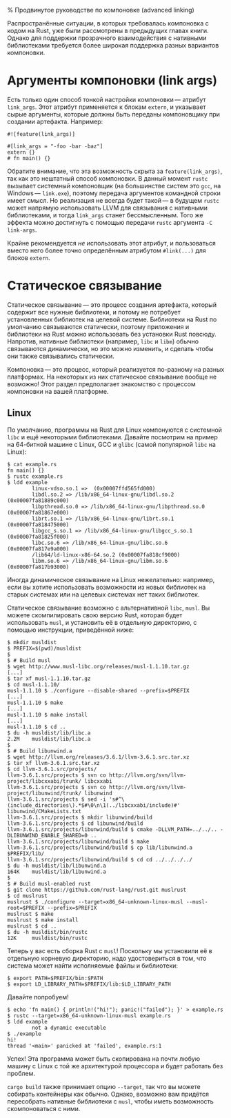 % Продвинутое руководстве по компоновке (advanced linking)

Распространённые ситуации, в которых требовалась компоновка с кодом на Rust, уже
были рассмотрены в предыдущих главах книги. Однако для поддержки прозрачного
взаимодействия с нативными библиотеками требуется более широкая поддержка разных
вариантов компоновки.

# Аргументы компоновки (link args)

Есть только один способ тонкой настройки компоновки — атрибут `link_args`.
Этот атрибут применяется к блокам `extern`, и указывает сырые аргументы, которые
должны быть переданы компоновщику при создании артефакта. Например:

``` no_run
#![feature(link_args)]

#[link_args = "-foo -bar -baz"]
extern {}
# fn main() {}
```

Обратите внимание, что эта возможность скрыта за `feature(link_args)`, так как
это нештатный способ компоновки. В данный момент `rustc` вызывает системный
компоновщик (на большинстве систем это `gcc`, на Windows — `link.exe`),
поэтому передача аргументов командной строки имеет смысл. Но реализация не
всегда будет такой — в будущем `rustc` может напрямую использовать LLVM для
связывания с нативными библиотеками, и тогда `link_args` станет бессмысленным.
Того же эффекта можно достигнуть с помощью передачи `rustc` аргумента `-C
link-args`.

Крайне рекомендуется *не* использовать этот атрибут, и пользоваться вместо него
более точно определённым атрибутом `#link(...)` для блоков `extern`.

# Статическое связывание

Статическое связывание — это процесс создания артефакта, который содержит все
нужные библиотеки, и потому не потребует установленных библиотек на целевой
системе. Библиотеки на Rust по умолчанию связываются статически, поэтому
приложения и библиотеки на Rust можно использовать без установки Rust повсюду.
Напротив, нативные библиотеки (например, `libc` и `libm`) обычно связываются
динамически, но это можно изменить, и сделать чтобы они также связывались
статически.

Компоновка — это процесс, который реализуется по-разному на разных платформах.
На некоторых из них статическое связывание вообще не возможно! Этот раздел
предполагает знакомство с процессом компоновки на вашей платформе.

## Linux

По умолчанию, программы на Rust для Linux компонуются с системной `libc` и ещё
некоторыми библиотеками. Давайте посмотрим на пример на 64-битной машине с
Linux, GCC и `glibc` (самой популярной `libc` на Linux):

``` text
$ cat example.rs
fn main() {}
$ rustc example.rs
$ ldd example
        linux-vdso.so.1 =>  (0x00007ffd565fd000)
        libdl.so.2 => /lib/x86_64-linux-gnu/libdl.so.2 (0x00007fa81889c000)
        libpthread.so.0 => /lib/x86_64-linux-gnu/libpthread.so.0 (0x00007fa81867e000)
        librt.so.1 => /lib/x86_64-linux-gnu/librt.so.1 (0x00007fa818475000)
        libgcc_s.so.1 => /lib/x86_64-linux-gnu/libgcc_s.so.1 (0x00007fa81825f000)
        libc.so.6 => /lib/x86_64-linux-gnu/libc.so.6 (0x00007fa817e9a000)
        /lib64/ld-linux-x86-64.so.2 (0x00007fa818cf9000)
        libm.so.6 => /lib/x86_64-linux-gnu/libm.so.6 (0x00007fa817b93000)
```

Иногда динамическое связывание на Linux нежелательно: например, если вы хотите
использовать возможности из новых библиотек на старых системах или на целевых
системах нет таких библиотек.

Статическое связывание возможно с альтернативной `libc`, `musl`. Вы можете
скомпилировать свою версию Rust, которая будет использовать `musl`, и установить
её в отдельную директорию, с помощью инструкции, приведённой ниже:

```text
$ mkdir musldist
$ PREFIX=$(pwd)/musldist
$
$ # Build musl
$ wget http://www.musl-libc.org/releases/musl-1.1.10.tar.gz
[...]
$ tar xf musl-1.1.10.tar.gz
$ cd musl-1.1.10/
musl-1.1.10 $ ./configure --disable-shared --prefix=$PREFIX
[...]
musl-1.1.10 $ make
[...]
musl-1.1.10 $ make install
[...]
musl-1.1.10 $ cd ..
$ du -h musldist/lib/libc.a
2.2M    musldist/lib/libc.a
$
$ # Build libunwind.a
$ wget http://llvm.org/releases/3.6.1/llvm-3.6.1.src.tar.xz
$ tar xf llvm-3.6.1.src.tar.xz
$ cd llvm-3.6.1.src/projects/
llvm-3.6.1.src/projects $ svn co http://llvm.org/svn/llvm-project/libcxxabi/trunk/ libcxxabi
llvm-3.6.1.src/projects $ svn co http://llvm.org/svn/llvm-project/libunwind/trunk/ libunwind
llvm-3.6.1.src/projects $ sed -i 's#^\(include_directories\).*$#\0\n\1(../libcxxabi/include)#' libunwind/CMakeLists.txt
llvm-3.6.1.src/projects $ mkdir libunwind/build
llvm-3.6.1.src/projects $ cd libunwind/build
llvm-3.6.1.src/projects/libunwind/build $ cmake -DLLVM_PATH=../../.. -DLIBUNWIND_ENABLE_SHARED=0 ..
llvm-3.6.1.src/projects/libunwind/build $ make
llvm-3.6.1.src/projects/libunwind/build $ cp lib/libunwind.a $PREFIX/lib/
llvm-3.6.1.src/projects/libunwind/build $ cd cd ../../../../
$ du -h musldist/lib/libunwind.a
164K    musldist/lib/libunwind.a
$
$ # Build musl-enabled rust
$ git clone https://github.com/rust-lang/rust.git muslrust
$ cd muslrust
muslrust $ ./configure --target=x86_64-unknown-linux-musl --musl-root=$PREFIX --prefix=$PREFIX
muslrust $ make
muslrust $ make install
muslrust $ cd ..
$ du -h musldist/bin/rustc
12K     musldist/bin/rustc
```

Теперь у вас есть сборка Rust с `musl`! Поскольку мы установили её в отдельную
корневую директорию, надо удостовериться в том, что система может найти
исполняемые файлы и библиотеки:

```text
$ export PATH=$PREFIX/bin:$PATH
$ export LD_LIBRARY_PATH=$PREFIX/lib:$LD_LIBRARY_PATH
```

Давайте попробуем!

```text
$ echo 'fn main() { println!("hi!"); panic!("failed"); }' > example.rs
$ rustc --target=x86_64-unknown-linux-musl example.rs
$ ldd example
        not a dynamic executable
$ ./example
hi!
thread '<main>' panicked at 'failed', example.rs:1
```

Успех! Эта программа может быть скопирована на почти любую машину с Linux с той
же архитектурой процессора и будет работать без проблем.

`cargo build` также принимает опцию `--target`, так что вы можете собирать
контейнеры как обычно. Однако, возможно вам придётся пересобрать нативные
библиотеки с `musl`, чтобы иметь возможность скомпоноваться с ними.
